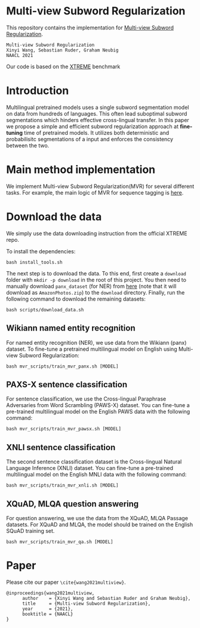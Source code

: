 # Multi-view Subword Regularization 

This repository contains the implementation for [Multi-view Subword Regularization](https://arxiv.org/abs/2103.08490).

```
Multi-view Subword Regularization
Xinyi Wang, Sebastian Ruder, Graham Neubig
NAACL 2021
```

Our code is based on the [XTREME](https://github.com/google-research/xtreme) benchmark

# Introduction
Multilingual pretrained models uses a single subword segmentation model on data from hundreds of languages. This often lead suboptimal subword segmentations which hinders effective cross-lingual transfer. In this paper we propose a simple and efficient subword regularization approach at **fine-tuning** time of pretrained models. It utilizes both deterministic and probabilisitc segmentations of a input and enforces the consistency between the two. 


# Main method implementation
We implement Multi-view Subword Regularization(MVR) for several different tasks. For example, the main logic of MVR for sequence tagging is [here](https://github.com/cindyxinyiwang/multiview-subword-regularization/blob/main/third_party/run_mv_tag.py#L197). 


# Download the data
We simply use the data downloading instruction from the official XTREME repo.

To install the dependencies:
```
bash install_tools.sh
```

The next step is to download the data. To this end, first create a `download` folder with ```mkdir -p download``` in the root of this project. You then need to manually download `panx_dataset` (for NER) from [here](https://www.amazon.com/clouddrive/share/d3KGCRCIYwhKJF0H3eWA26hjg2ZCRhjpEQtDL70FSBN) (note that it will download as `AmazonPhotos.zip`) to the `download` directory. Finally, run the following command to download the remaining datasets:
```
bash scripts/download_data.sh
```

## Wikiann named entity recognition

For named entity recognition (NER), we use data from the Wikiann (panx) dataset. 
To fine-tune a pretrained multilingual model on English using Multi-view Subword Regularization:
```
bash mvr_scripts/train_mvr_panx.sh [MODEL]
```

## PAXS-X sentence classification

For sentence classification, we use the Cross-lingual Paraphrase Adversaries from Word Scrambling (PAWS-X) dataset. You can fine-tune a pre-trained multilingual model on the English PAWS data with the following command:
```
bash mvr_scripts/train_mvr_pawsx.sh [MODEL]
```

## XNLI sentence classification

The second sentence classification dataset is the Cross-lingual Natural Language Inference (XNLI) dataset. You can fine-tune a pre-trained multilingual model on the English MNLI data with the following command:
```
bash mvr_scripts/train_mvr_xnli.sh [MODEL]
```

## XQuAD, MLQA question answering

For question answering, we use the data from the XQuAD, MLQA Passage datasets.
For XQuAD and MLQA, the model should be trained on the English SQuAD training set. 
```
bash mvr_scripts/train_mvr_qa.sh [MODEL]
```

# Paper

Please cite our paper `\cite{wang2021multiview}`.
```
@inproceedings{wang2021multiview,
      author    = {Xinyi Wang and Sebastian Ruder and Graham Neubig},
      title     = {Multi-view Subword Regularization},
      year      = {2021},
      booktitle = {NAACL}
}
```
